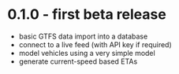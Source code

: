 # 0.1.0 - first beta release

- basic GTFS data import into a database
- connect to a live feed (with API key if required)
- model vehicles using a very simple model
- generate current-speed based ETAs
